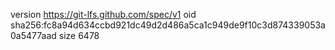version https://git-lfs.github.com/spec/v1
oid sha256:fc8a94d634ccbd921dc49d2d486a5ca1c949de9f10c3d874339053a0a5477aad
size 6478
